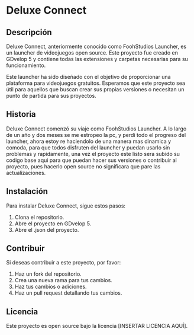# Deluxe Connect

## Descripción

Deluxe Connect, anteriormente conocido como FoohStudios Launcher, es un launcher de videojuegos open source. Este proyecto fue creado en GDvelop 5 y contiene todas las extensiones y carpetas necesarias para su funcionamiento.

Este launcher ha sido diseñado con el objetivo de proporcionar una plataforma para videojuegos gratuitos. Esperamos que este proyecto sea útil para aquellos que buscan crear sus propias versiones o necesitan un punto de partida para sus proyectos.

## Historia

Deluxe Connect comenzó su viaje como FoohStudios Launcher. A lo largo de un año y dos meses se me estropeo la pc, y perdi todo el progreso del launcher, ahora estoy re haciendolo de una manera mas dinamica y comoda, para que todos disfruten del launcher y puedan usarlo sin problemas y rapidamente, una vez el proyecto este listo sera subido su codigo base aqui para que puedan hacer sus versiones o contribuir al proyecto, pues hacerlo open source no significara que pare las actualizaciones.

## Instalación

Para instalar Deluxe Connect, sigue estos pasos:

1. Clona el repositorio.
2. Abre el proyecto en GDvelop 5.
3. Abre el .json del proyecto.

## Contribuir

Si deseas contribuir a este proyecto, por favor:

1. Haz un fork del repositorio.
2. Crea una nueva rama para tus cambios.
3. Haz tus cambios o adiciones.
4. Haz un pull request detallando tus cambios.

## Licencia

Este proyecto es open source bajo la licencia [INSERTAR LICENCIA AQUÍ].

